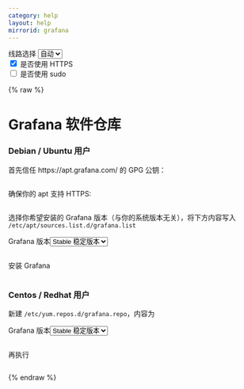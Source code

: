 ```yaml
---
category: help
layout: help
mirrorid: grafana
---
```


<!-- 本 markdown 从 tuna/mirrorz-help-ng 自动生成，如需修改，请修改其对应部分 -->

<style>.z-help tmpl { display: none }</style>

<div class="z-wrap">
    <form class="z-form z-global" onchange="form_update(null)" onsubmit="return false">
        <div>
            <label for="e0a5cecb">线路选择</label>
            <select id="e0a5cecb" name="host">
                <option selected="selected" value="{{ site.url }}">自动</option>
                <option value="{{ site.urlv4 }}">IPv4</option>
                <option value="{{ site.urlv6 }}">IPv6</option>
            </select>
        </div>
        <div>
            <input id="144d763c" name="_scheme" type="checkbox" checked>
            <label for="144d763c">是否使用 HTTPS</label>
        </div>
        <div>
            <input id="4659e7da" name="_sudo" type="checkbox">
            <label for="4659e7da">是否使用 sudo</label>
        </div>
    </form>
</div>
{% raw %}
<div class="z-help"><h1>Grafana 软件仓库</h1>
<h3>Debian / Ubuntu 用户</h3>
<p>首先信任 https://apt.grafana.com/ 的 GPG 公钥：</p>
<div class="z-wrap"><form class="z-form" onchange="form_update(event)" onsubmit="return false"></form><pre class="z-code"></pre></div><tmpl z-lang="bash">
{{sudo}}wget -q -O /usr/share/keyrings/grafana.key https://apt.grafana.com/gpg.key
</tmpl>
<p>确保你的 apt 支持 HTTPS:</p>
<div class="z-wrap"><form class="z-form" onchange="form_update(event)" onsubmit="return false"></form><pre class="z-code"></pre></div><tmpl z-lang="bash">
{{sudo}}apt-get install -y apt-transport-https
</tmpl>
<p>选择你希望安装的 Grafana 版本（与你的系统版本无关），将下方内容写入 <code>/etc/apt/sources.list.d/grafana.list</code></p>
<div class="z-wrap"><form class="z-form" onchange="form_update(event)" onsubmit="return false"><div><label for="f5e93145" title>Grafana 版本</label><select id="f5e93145" name="version" title><option value="stable">Stable 稳定版本</option><option value="beta">Beta 测试版本</option></select></div></form><pre class="z-code"></pre></div><tmpl z-input="version" z-path="/etc/apt/sources.list.d/grafana.list">
deb [signed-by=/usr/share/keyrings/grafana.key] {{endpoint}}/apt/ {{version}} main
</tmpl>
<p>安装 Grafana</p>
<div class="z-wrap"><form class="z-form" onchange="form_update(event)" onsubmit="return false"></form><pre class="z-code"></pre></div><tmpl z-lang="bash">
{{sudo}}apt-get update
{{sudo}}apt-get install grafana
</tmpl>
<h3>Centos / Redhat 用户</h3>
<p>新建 <code>/etc/yum.repos.d/grafana.repo</code>，内容为</p>
<div class="z-wrap"><form class="z-form" onchange="form_update(event)" onsubmit="return false"><div><label for="24a2f3e9" title>Grafana 版本</label><select id="24a2f3e9" name="version" title><option value="stable">Stable 稳定版本</option><option value="beta">Beta 测试版本</option></select></div></form><pre class="z-code"></pre></div><tmpl z-input="version" z-lang="ini" z-path="/etc/yum.repos.d/grafana.repo">
[grafana]
name=grafana
baseurl={{endpoint}}/yum/rpm
repo_gpgcheck=0
enabled=1
gpgcheck=0
{{^beta}}
exclude=*beta*
{{/beta}}
</tmpl>
<p>再执行</p>
<div class="z-wrap"><form class="z-form" onchange="form_update(event)" onsubmit="return false"></form><pre class="z-code"></pre></div><tmpl z-lang="bash">
{{sudo}}yum makecache
{{sudo}}yum install grafana
</tmpl><script id="z-config" type="application/x-mirrorz-help">eyJfIjogIkdyYWZhbmEgXHU4ZjZmXHU0ZWY2XHU0ZWQzXHU1ZTkzIiwgImJsb2NrIjogWyJkZWIiLCAicnBtIl0sICJpbnB1dCI6IHsidmVyc2lvbiI6IHsiXyI6ICJHcmFmYW5hIFx1NzI0OFx1NjcyYyIsICJvcHRpb24iOiB7InN0YWJsZSI6IHsiXyI6ICJTdGFibGUgXHU3YTMzXHU1YjlhXHU3MjQ4XHU2NzJjIn0sICJiZXRhIjogeyJfIjogIkJldGEgXHU2ZDRiXHU4YmQ1XHU3MjQ4XHU2NzJjIiwgImJldGEiOiB0cnVlfX19fSwgIm5hbWUiOiAiZ3JhZmFuYSJ9</script>
</div>

{% endraw %}

<script src="/static/js/mustache.js?{{ site.data['hash'] }}"></script>
<script src="/static/js/zdocs.js?{{ site.data['hash'] }}"></script>
